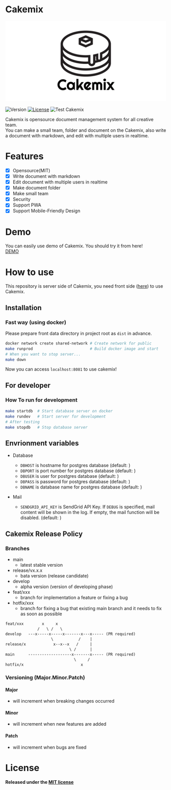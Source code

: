# Cakemix

![Cakemix](docs/banner.png)

![Version](https://img.shields.io/github/v/tag/wonder-wonder/cakemix-server)
[![License](https://img.shields.io/github/license/wonder-wonder/cakemix-server)](LICENSE)
![Test Cakemix](https://github.com/wonder-wonder/cakemix-server/workflows/Test%20Cakemix/badge.svg?branch=main)

Cakemix is opensource document management system for all creative team.  
You can make a small team, folder and document on the Cakemix, also write a document with markdown, and edit with multiple users in realtime.  

# Features

- [x] Opensource(MIT)
- [x] Write document with markdown
- [x] Edit document with multiple users in realtime
- [x] Make document folder
- [x] Make small team
- [x] Security
- [x] Support PWA
- [x] Support Mobile-Friendly Design

# Demo

You can easily use demo of Cakemix. You should try it from here!  
[DEMO](https://hotcakemix.com)

# How to use

This repository is server side of Cakemix, you need front side ([here](https://github.com/wonder-wonder/cakemix-front)) to use Cakemix.

## Installation
### Fast way (using docker)
Please prepare front data directory in project root as `dist` in advance.

``` sh
docker network create shared-network # Create network for public
make runprod                         # Build docker image and start
# When you want to stop server...
make down
```
Now you can access `localhost:8081` to use cakemix!

## For developer
### How To run for development
``` sh
make startdb  # Start database server on docker
make rundev   # Start server for development
# After testing
make stopdb   # Stop database server
```

## Envrionment variables
- Database
  - `DBHOST` is hostname for postgres database (default: )
  - `DBPORT` is port number for postgres database (default: )
  - `DBUSER` is user for postgres database (default: )
  - `DBPASS` is password for postgres database (default: )
  - `DBNAME` is database name for postgres database (default: )

- Mail
	- `SENDGRID_API_KEY` is SendGrid API Key. If `DEBUG` is specified, mail content will be shown in the log. If empty, the mail function will be disabled. (default: )

## Cakemix Release Policy
### Branches
- main
  - latest stable version
- release/vx.x.x
  - bata version (release candidate)
- develop
  - alpha version (version of developing phase)
- feat/xxx
  - branch for implementation a feature or fixing a bug 
- hotfix/xxx
  - branch for fixing a bug that existing main branch and it needs to fix as soon as possible

```
feat/xxx        x     x
              /   \ /   \
develop   ---x-----x-----x-------x---x----- (PR required)
                    \           /    |
release/x            x--x--x   /     |
                            \ /      |
main      -------------------x-------x----- (PR required)
                              \     /
hotfix/x                         x
```

### Versioning (Major.Minor.Patch)
#### Major
- will increment when breaking changes occurred
#### Minor
- will increment when new features are added
#### Patch
- will increment when bugs are fixed

# License

**Released under the [MIT license](LICENSE)**